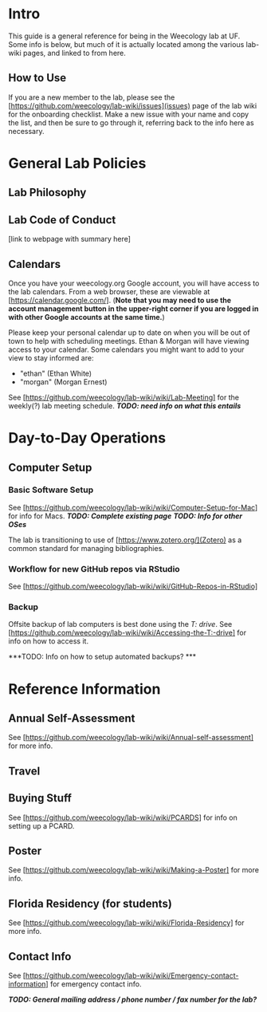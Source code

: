 # Intro

This guide is a general reference for being in the Weecology lab at UF. Some info is below, but much of it is actually located among the various lab-wiki pages, and linked to from here.

## How to Use

If you are a new member to the lab, please see the [https://github.com/weecology/lab-wiki/issues](issues) page of the lab wiki for the onboarding checklist. Make a new issue with your name and copy the list, and then be sure to go through it, referring back to the info here as necessary.

# General Lab Policies

## Lab Philosophy

## Lab Code of Conduct
[link to webpage with summary here]

## Calendars

Once you have your weecology.org Google account, you will have access to the lab calendars. From a web browser, these are viewable at [https://calendar.google.com/]. (**Note that you may need to use the account management button in the upper-right corner if you are logged in with other Google accounts at the same time.**)

Please keep your personal calendar up to date on when you will be out of town to help with scheduling meetings. Ethan & Morgan will have viewing access to your calendar. Some calendars you might want to add to your view to stay informed are:
* "ethan" (Ethan White)
* "morgan" (Morgan Ernest)

See [https://github.com/weecology/lab-wiki/wiki/Lab-Meeting] for the weekly(?) lab meeting schedule.
***TODO: need info on what this entails***

# Day-to-Day Operations

## Computer Setup

### Basic Software Setup

See [https://github.com/weecology/lab-wiki/wiki/Computer-Setup-for-Mac] for info for Macs.
***TODO: Complete existing page***
***TODO: Info for other OSes***

The lab is transitioning to use of [https://www.zotero.org/](Zotero) as a common standard for managing bibliographies.

### Workflow for new GitHub repos via RStudio

See [https://github.com/weecology/lab-wiki/wiki/GitHub-Repos-in-RStudio]

### Backup

Offsite backup of lab computers is best done using the *T: drive*. See [https://github.com/weecology/lab-wiki/wiki/Accessing-the-T:-drive] for info on how to access it.

***TODO: Info on how to setup automated backups? ***




# Reference Information

## Annual Self-Assessment

See [https://github.com/weecology/lab-wiki/wiki/Annual-self-assessment] for more info.

## Travel

## Buying Stuff

See [https://github.com/weecology/lab-wiki/wiki/PCARDS] for info on setting up a PCARD.

## Poster

See [https://github.com/weecology/lab-wiki/wiki/Making-a-Poster] for more info.

## Florida Residency (for students)

See [https://github.com/weecology/lab-wiki/wiki/Florida-Residency] for more info.

## Contact Info

See [https://github.com/weecology/lab-wiki/wiki/Emergency-contact-information] for emergency contact info.

***TODO: General mailing address / phone number / fax number for the lab?***



